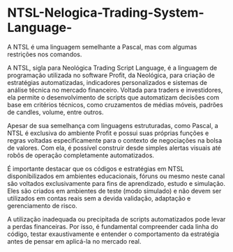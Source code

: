 # NTSL-Nelogica-Trading-System-Language-
A NTSL é uma linguagem semelhante a Pascal, mas com algumas restrições nos comandos. 

A NTSL, sigla para Neológica Trading Script Language, é a linguagem de programação utilizada no software Profit, da Neológica, para criação de estratégias automatizadas, indicadores personalizados e sistemas de análise técnica no mercado financeiro. Voltada para traders e investidores, ela permite o desenvolvimento de scripts que automatizam decisões com base em critérios técnicos, como cruzamentos de médias móveis, padrões de candles, volume, entre outros.

Apesar de sua semelhança com linguagens estruturadas, como Pascal, a NTSL é exclusiva do ambiente Profit e possui suas próprias funções e regras voltadas especificamente para o contexto de negociações na bolsa de valores. Com ela, é possível construir desde simples alertas visuais até robôs de operação completamente automatizados.

É importante destacar que os códigos e estratégias em NTSL disponibilizados em ambientes educacionais, fóruns ou mesmo neste canal são voltados exclusivamente para fins de aprendizado, estudo e simulação. Eles são criados em ambientes de teste (modo simulado) e não devem ser utilizados em contas reais sem a devida validação, adaptação e gerenciamento de risco.

A utilização inadequada ou precipitada de scripts automatizados pode levar a perdas financeiras. Por isso, é fundamental compreender cada linha do código, testar exaustivamente e entender o comportamento da estratégia antes de pensar em aplicá-la no mercado real.
